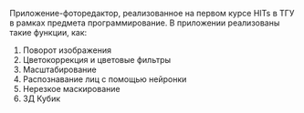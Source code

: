 Приложение-фоторедактор, реализованное на первом курсе HITs в ТГУ в рамках предмета программирование.
В приложении реализованы такие функции, как:
1. Поворот изображения
2. Цветокоррекция и цветовые фильтры
3. Масштабирование
4. Распознавание лиц с помощью нейронки
5. Нерезкое маскирование
6. 3Д Кубик
